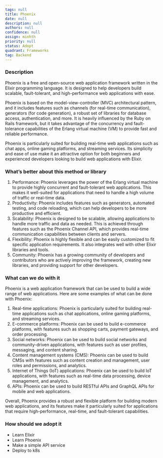 ```yaml
---
tags: null
title: Phoenix
date: null
description: null
authors: null
confidence: null
assign: minhth
priority: null
status: Adopt
quadrant: Frameworks
tag: Backend
---
```


<!-- table_of_contents 41f23174-2f2f-4a51-90ae-b4786b64546a -->

### Description
Phoenix is a free and open-source web application framework written in the Elixir programming language. It is designed to help developers build scalable, fault-tolerant, and high-performance web applications with ease.

Phoenix is based on the model-view-controller (MVC) architectural pattern, and it includes features such as channels (for real-time communication), generators (for code generation), a robust set of libraries for database access, authentication, and more. It is heavily influenced by the Ruby on Rails framework, but it takes advantage of the concurrency and fault-tolerance capabilities of the Erlang virtual machine (VM) to provide fast and reliable performance.

Phoenix is particularly suited for building real-time web applications such as chat apps, online gaming platforms, and streaming services. Its simplicity and ease of use make it an attractive option for both beginners and experienced developers looking to build web applications with Elixir.

### What’s better about this method or library
1. Performance: Phoenix leverages the power of the Erlang virtual machine to provide highly concurrent and fault-tolerant web applications. This makes it well-suited for applications that need to handle a high volume of traffic or real-time data.
1. Productivity: Phoenix includes features such as generators, automated testing, and code reloading, which can help developers to be more productive and efficient.
1. Scalability: Phoenix is designed to be scalable, allowing applications to handle more traffic and data as needed. This is achieved through features such as the Phoenix Channel API, which provides real-time communication capabilities between clients and servers.
1. Flexibility: Phoenix is highly flexible and can be easily customized to fit specific application requirements. It also integrates well with other Elixir libraries and tools.
1. Community: Phoenix has a growing community of developers and contributors who are actively improving the framework, creating new libraries, and providing support for other developers.

### What can we do with it
Phoenix is a web application framework that can be used to build a wide range of web applications. Here are some examples of what can be done with Phoenix:

1. Real-time applications: Phoenix is particularly suited for building real-time applications such as chat applications, online gaming platforms, and streaming services.
1. E-commerce platforms: Phoenix can be used to build e-commerce platforms, with features such as shopping carts, payment gateways, and order processing.
1. Social networks: Phoenix can be used to build social networks and community-driven applications, with features such as user profiles, messaging, and content sharing.
1. Content management systems (CMS): Phoenix can be used to build CMSs with features such as content creation and management, user roles and permissions, and analytics.
1. Internet of Things (IoT) applications: Phoenix can be used to build IoT applications, with features such as real-time data processing, device management, and analytics.
1. APIs: Phoenix can be used to build RESTful APIs and GraphQL APIs for mobile and web applications.

Overall, Phoenix provides a robust and flexible platform for building modern web applications, and its features make it particularly suited for applications that require high-performance, real-time, and fault-tolerant capabilities.

### How should we adopt it
* Learn Elixir
* Learn Phoenix
* Make a simple API service
* Deploy to k8s

<!-- child_database cb46b3d7-c77c-435b-b4ac-74671db56cde -->

